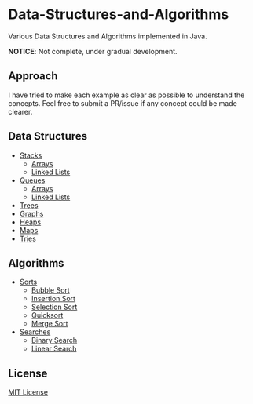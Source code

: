 Data-Structures-and-Algorithms
==============================

Various Data Structures and Algorithms implemented in Java.

**NOTICE**: Not complete, under gradual development.

## Approach
I have tried to make each example as clear as possible to understand the concepts. Feel free to submit a PR/issue if any concept could be made clearer.

## Data Structures
* [Stacks](Stacks)
  * [Arrays](Stacks/stackArray.java)
  * [Linked Lists](Stacks/stackLinkedlist.java)
* [Queues](Queues)
  * [Arrays](Stacks/queueArray.java)
  * [Linked Lists](Stacks/queueLinkedlist.java)
* [Trees](Trees)
* [Graphs](Graphs)
* [Heaps](Heaps)
* [Maps](Maps)
* [Tries](Tries)

## Algorithms
* [Sorts](Sorts)
  * [Bubble Sort](Sorts/bubble.java)
  * [Insertion Sort](Sorts/insertion.java)
  * [Selection Sort](Sorts/selection.java)
  * [Quicksort](Sorts/quicksort.java)
  * [Merge Sort](Sorts/merge.java)
* [Searches](Searches)
  * [Binary Search](Searches/binary.java)
  * [Linear Search](Searches/linear.java)

## License
[MIT License](LICENSE)

